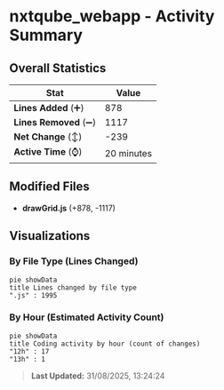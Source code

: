 # nxtqube_webapp - Activity Summary 

## Overall Statistics

| Stat                   | Value                                                             |
| ---------------------- | ----------------------------------------------------------------- |
| **Lines Added** (➕)   | 878                                          |
| **Lines Removed** (➖) | 1117                                        |
| **Net Change** (↕)    | -239                |
| **Active Time** (⌚)   | 20 minutes |


## Modified Files
- **drawGrid.js** (+878, -1117)

## Visualizations

### By File Type (Lines Changed)

```mermaid
pie showData
title Lines changed by file type
".js" : 1995
```

### By Hour (Estimated Activity Count)

```mermaid
pie showData
title Coding activity by hour (count of changes)
"12h" : 17
"13h" : 1
```


> **Last Updated:** 31/08/2025, 13:24:24